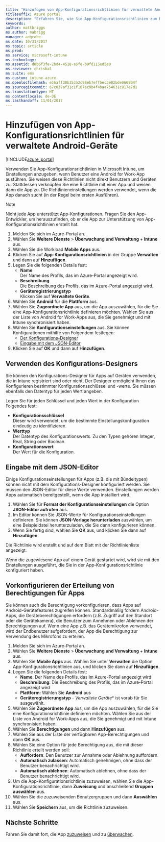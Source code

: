 ```yaml
---
title: "Hinzufügen von App-Konfigurationsrichtlinien für verwaltete Android-Geräte | Microsoft-Dokumentation"
titlesuffix: Azure portal
description: "Erfahren Sie, wie Sie App-Konfigurationsrichtlinien zum Bereitstellen von Konfigurationsdaten für eine Android for Work-App beim Ausführen verwenden.\""
keywords: 
author: mattbriggs
ms.author: mabrigg
manager: angrobe
ms.date: 10/31/2017
ms.topic: article
ms.prod: 
ms.service: microsoft-intune
ms.technology: 
ms.assetid: d0b6f3fe-2bd4-4518-a6fe-b9fd115ed5e0
ms.reviewer: chrisbal
ms.suite: ems
ms.custom: intune-azure
ms.openlocfilehash: e56aff30b353a2c98eb7effbec3e02bde066804f
ms.sourcegitcommit: 67c037af31c1f167ec9b4f4baa754631c817e7d1
ms.translationtype: HT
ms.contentlocale: de-DE
ms.lasthandoff: 11/01/2017
---
```

# <a name="add-app-configuration-policies-for-managed-android-devices"></a>Hinzufügen von App-Konfigurationsrichtlinien für verwaltete Android-Geräte

[!INCLUDE[azure_portal](./includes/azure_portal.md)]

Verwenden Sie App-Konfigurationsrichtlinien in Microsoft Intune, um Einstellungen anzugeben, wenn Benutzer eine Android for Work-App ausführen. Sie weisen diese Richtlinien nicht direkt Benutzern und Geräten zu. Stattdessen verknüpfen Sie eine Richtlinie mit einer App und weisen dann die App zu. Die Richtlinieneinstellungen werden verwendet, wenn die App danach sucht (in der Regel beim ersten Ausführen).

> [!Note]  
> Nicht jede App unterstützt App-Konfigurationen. Fragen Sie den App-Entwickler, um herauszufinden, ob er die App zur Unterstützung von App-Konfigurationsrichtlinien erstellt hat.

1. Melden Sie sich im Azure-Portal an.
2. Wählen Sie **Weitere Dienste** > **Überwachung und Verwaltung** + **Intune** aus.
3. Wählen Sie die Workload **Mobile Apps** aus.
4. Klicken Sie auf **App-Konfigurationsrichtlinien** in der Gruppe **Verwalten** und dann auf **Hinzufügen**.
5. Legen Sie die folgenden Details fest:
    - **Name**  
      Der Name des Profils, das im Azure-Portal angezeigt wird.
    - **Beschreibung**  
      Die Beschreibung des Profils, das im Azure-Portal angezeigt wird.
    - **Geräteregistrierungstyp**  
      Klicken Sie auf **Verwaltete Geräte**.
6. Wählen Sie **Android** für die **Plattform** aus.
7. Wählen Sie **Zugeordnete App** aus, um die App auszuwählen, für die Sie eine App-Konfigurationsrichtlinie definieren möchten.  Wählen Sie aus der Liste von Android for Work-Apps aus, die Sie genehmigt und mit Intune synchronisiert haben.
8. Wählen Sie **Konfigurationseinstellungen** aus. Sie können Konfigurationen mithilfe von Folgendem festlegen:
    - [Der Konfigurations-Designer](#Use-the-configuration-designer)
    - [Eingabe mit dem JSON-Editor](#Use-the-JSON-editor)
9. Klicken Sie auf **OK** und dann auf **Hinzufügen**.

## <a name="use-the-configuration-designer"></a>Verwenden des Konfigurations-Designers

Sie können den Konfigurations-Designer für Apps auf Geräten verwenden, die in Intune registriert sind oder nicht. Der Designer ermöglicht Ihnen das Konfigurieren bestimmter Konfigurationsschlüssel und -werte. Sie müssen ebenfalls den Datentyp für jeden Wert angeben.

Legen Sie für jeden Schlüssel und jeden Wert in der Konfiguration Folgendes fest:

  - **Konfigurationsschlüssel**  
     Dieser wird verwendet, um die bestimmte Einstellungskonfiguration eindeutig zu identifizieren.
  - **Werttyp**  
    Der Datentyp des Konfigurationswerts. Zu den Typen gehören Integer, Real, String oder Boolean.
  - **Konfigurationswert**  
    Der Wert für die Konfiguration. 

## <a name="enter-the-json-editor"></a>Eingabe mit dem JSON-Editor

Einige Konfigurationseinstellungen für Apps (z.B. die mit Bündeltypen) können nicht mit dem Konfigurations-Designer konfiguriert werden.  Sie müssen den JSON-Editor für diese Werte verwenden. Einstellungen werden Apps automatisch bereitgestellt, wenn die App installiert wird.

1. Wählen Sie für **Format der Konfigurationseinstellungen** die Option **JSON-Editor aufrufen** aus.
2. Im Editor können Sie JSON-Werte für Konfigurationseinstellungen definieren. Sie können **JSON-Vorlage herunterladen** auswählen, um eine Beispieldatei herunterzuladen, die Sie dann konfigurieren können.
3. Wenn Sie fertig sind, wählen Sie **OK** aus, und klicken Sie dann auf **Hinzufügen**.

Die Richtlinie wird erstellt und auf dem Blatt mit der Richtlinienliste angezeigt.

Wenn die zugewiesene App auf einem Gerät gestartet wird, wird sie mit den Einstellungen ausgeführt, die Sie in der App-Konfigurationsrichtlinie konfiguriert haben.

## <a name="preconfigure-permissions-grant-state-for-apps"></a>Vorkonfigurieren der Erteilung von Berechtigungen für Apps

Sie können auch die Berechtigung vorkonfigurieren, dass Apps auf Android-Gerätefeatures zugreifen können. Standardmäßig fordern Android-Apps, die Geräteberechtigungen erfordern (z.B. Zugriff auf den Standort oder die Gerätekamera), die Benutzer zum Annehmen oder Ablehnen der Berechtigungen auf. Wenn eine App z.B. das Gerätemikrofon verwendet, wird der Endbenutzer aufgefordert, der App die Berechtigung zur Verwendung des Mikrofons zu erteilen.

1. Melden Sie sich im Azure-Portal an.
2. Wählen Sie **Weitere Dienste** > **Überwachung und Verwaltung** + **Intune** aus.
3. Wählen Sie **Mobile Apps** aus. Wählen Sie unter **Verwalten** die Option App-Konfigurationsrichtlinien aus, und klicken Sie dann auf **Hinzufügen**.
4. Legen Sie die folgenden Details fest:
    - **Name**: Der Name des Profils, das im Azure-Portal angezeigt wird
    - **Beschreibung**: Die Beschreibung des Profils, das im Azure-Portal angezeigt wird
    - **Plattform**: Wählen Sie **Android** aus
    - **Geräteregistrierungstyp** - *Verwaltete Geräte** ist vorab für Sie ausgewählt.
5. Wählen Sie **Zugeordnete App** aus, um die App auszuwählen, für die Sie eine Konfigurationsrichtlinie definieren möchten.  Wählen Sie aus der Liste von Android for Work-Apps aus, die Sie genehmigt und mit Intune synchronisiert haben.
6. Wählen Sie **Berechtigungen** und dann **Hinzufügen** aus.
7. Wählen Sie aus der Liste der verfügbaren App-Berechtigungen und dann **OK** aus.
8. Wählen Sie eine Option für jede Berechtigung aus, die mit dieser Richtlinie erteilt werden soll:
    - **Auffordern**: Den Benutzer zur Annahme oder Ablehnung auffordern.
    - **Automatisch zulassen**: Automatisch genehmigen, ohne dass der Benutzer benachrichtigt wird.
    - **Automatisch ablehnen**: Automatisch ablehnen, ohne dass der Benutzer benachrichtigt wird.
9. Um die App-Konfigurationsrichtlinie zuzuweisen, wählen Sie die App-Konfigurationsrichtlinie, dann **Zuweisung** und anschließend **Gruppen auswählen** aus.
10. Wählen Sie die zuzuweisenden Benutzergruppen und dann **Auswählen** aus.
11. Wählen Sie **Speichern** aus, um die Richtlinie zuzuweisen.

## <a name="next-steps"></a>Nächste Schritte

Fahren Sie damit fort, die App [zuzuweisen](apps-deploy.md) und zu [überwachen](apps-monitor.md).

